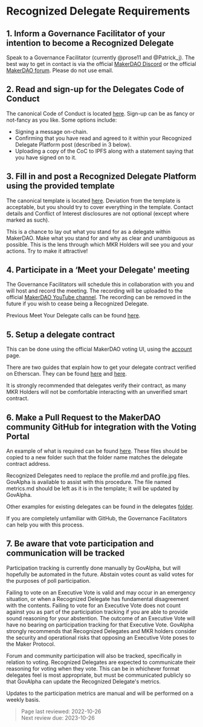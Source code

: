 # Recognized Delegate Requirements

## 1. Inform a Governance Facilitator of your intention to become a Recognized Delegate

Speak to a Governance Facilitator (currently @prose11 and @Patrick_j). The best way to get in contact is via the official [MakerDAO Discord](https://discord.gg/RBRumCpEDH) or the official [MakerDAO forum](https://forum.makerdao.com). Please do not use email.

## 2. Read and sign-up for the Delegates Code of Conduct

The canonical Code of Conduct is located [here](https://forum.makerdao.com/t/recognised-delegate-code-of-conduct/9384). Sign-up can be as fancy or not-fancy as you like. Some options include:

* Signing a message on-chain.
* Confirming that you have read and agreed to it within your Recognized Delegate Platform post (described in 3 below).
* Uploading a copy of the CoC to IPFS along with a statement saying that you have signed on to it.

## 3. Fill in and post a Recognized Delegate Platform using the provided template

The canonical template is located [here](https://forum.makerdao.com/t/recognised-delegate-initial-template/8989). Deviation from the template is acceptable, but you should try to cover everything in the template. Contact details and Conflict of Interest disclosures are not optional (except where marked as such).

This is a chance to lay out what you stand for as a delegate within MakerDAO. Make what you stand for and why as clear and unambiguous as possible. This is the lens through which MKR Holders will see you and your actions. Try to make it attractive!

## 4. Participate in a ‘Meet your Delegate' meeting

The Governance Facilitators will schedule this in collaboration with you and will host and record the meeting. The recording will be uploaded to the official [MakerDAO YouTube channel](https://www.youtube.com/c/MakerDAO). The recording can be removed in the future if you wish to cease being a Recognized Delegate.

Previous Meet Your Delegate calls can be found [here](https://forum.makerdao.com/tag/pubcall-:-meet-your-delegate).

## 5. Setup a delegate contract

This can be done using the official MakerDAO voting UI, using the [account](https://vote.makerdao.com/account?network=mainnet) page.

There are two guides that explain how to get your delegate contract verified on Etherscan. They can be found [here](https://dux.makerdao.network/Verifying-a-delegate-contract-on-Etherscan-df677c604ac94911ae071fedc6a98ed2) and [here](https://github.com/brianmcmichael/makerdao-stuff/blob/master/VerifyVoteDelegate.md).

It is strongly recommended that delegates verify their contract, as many MKR Holders will not be comfortable interacting with an unverified smart contract.

## 6. Make a Pull Request to the MakerDAO community GitHub for integration with the Voting Portal

An example of what is required can be found [here](https://github.com/makerdao/community/tree/master/governance/delegates/template). These files should be copied to a new folder such that the folder name matches the delegate contract address.

Recognized Delegates need to replace the profile.md and profile.jpg files. GovAlpha is available to assist with this procedure. The file named metrics.md should be left as it is in the template; it will be updated by GovAlpha.

Other examples for existing delegates can be found in the delegates [folder](https://github.com/makerdao/community/tree/master/governance/delegates).

If you are completely unfamiliar with GitHub, the Governance Facilitators can help you with this process.

## 7. Be aware that vote participation and communication will be tracked

Participation tracking is currently done manually by GovAlpha, but will hopefully be automated in the future. Abstain votes count as valid votes for the purposes of poll participation.

Failing to vote on an Executive Vote is valid and may occur in an emergency situation, or when a Recognized Delegate has fundamental disagreement with the contents. Failing to vote for an Executive Vote does not count against you as part of the participation tracking if you are able to provide sound reasoning for your abstention. The outcome of an Executive Vote will have no bearing on participation tracking for that Executive Vote. GovAlpha strongly recommends that Recognized Delegates and MKR holders consider the security and operational risks that opposing an Executive Vote poses to the Maker Protocol.

Forum and community participation will also be tracked, specifically in relation to voting. Recognized Delegates are expected to communicate their reasoning for voting when they vote. This can be in whichever format delegates feel is most appropriate, but must be communicated publicly so that GovAlpha can update the Recognized Delegate's metrics.

Updates to the participation metrics are manual and will be performed on a weekly basis.

>Page last reviewed: 2022-10-26  
>Next review due: 2023-10-26  

